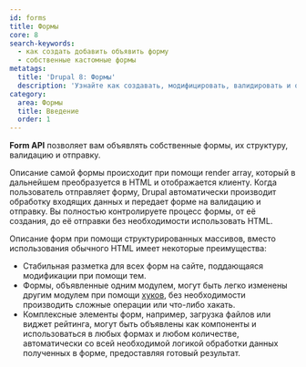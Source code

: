 ```yaml
---
id: forms
title: Формы
core: 8
search-keywords:
  - как создать добавить объявить форму
  - собственные кастомные формы
metatags:
  title: 'Drupal 8: Формы'
  description: 'Узнайте как создавать, модифицировать, валидировать и обрабатывать формы в Drupal 8.'
category:
  area: Формы
  title: Введение
  order: 1
---
```


**Form API** позволяет вам объявлять собственные формы, их структуру, валидацию и отправку.
 
Описание самой формы происходит при помощи render array, который в дальнейшем преобразуется в HTML и отображается клиенту. Когда пользователь отправляет форму, Drupal автоматически производит обработку входящих данных и передает форме на валидацию и отправку. Вы полностью контролируете процесс формы, от её создания, до её отправки без необходимости использовать HTML.

Описание форм при помощи структурированных массивов, вместо использования обычного HTML имеет некоторые преимущества:

- Стабильная разметка для всех форм на сайте, поддающаяся модификации при помощи тем.
- Формы, объявленные одним модулем, могут быть легко изменены другим модулем при помощи [хуков](../hooks/hooks.md), без необходимости производить сложные операции или что-либо хакать.
- Комплексные элементы форм, например, загрузка файлов или виджет рейтинга, могут быть объявлены как компоненты и использоваться в любых формах и любом количестве, автоматически со всей необходимой логикой обработки данных полученных в форме, предоставляя готовый результат.
